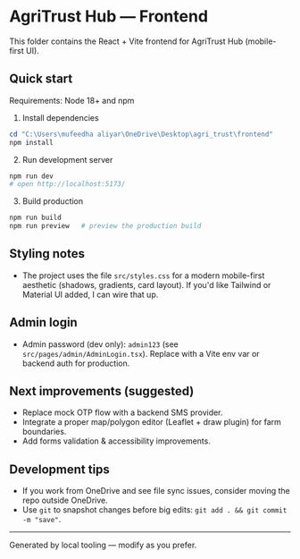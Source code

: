 # AgriTrust Hub — Frontend

This folder contains the React + Vite frontend for AgriTrust Hub (mobile-first UI).

## Quick start

Requirements: Node 18+ and npm

1. Install dependencies

```powershell
cd "C:\Users\mufeedha aliyar\OneDrive\Desktop\agri_trust\frontend"
npm install
```

2. Run development server

```powershell
npm run dev
# open http://localhost:5173/
```

3. Build production

```powershell
npm run build
npm run preview   # preview the production build
```

## Styling notes
- The project uses the file `src/styles.css` for a modern mobile-first aesthetic (shadows, gradients, card layout). If you'd like Tailwind or Material UI added, I can wire that up.

## Admin login
- Admin password (dev only): `admin123` (see `src/pages/admin/AdminLogin.tsx`). Replace with a Vite env var or backend auth for production.

## Next improvements (suggested)
- Replace mock OTP flow with a backend SMS provider.
- Integrate a proper map/polygon editor (Leaflet + draw plugin) for farm boundaries.
- Add forms validation & accessibility improvements.

## Development tips
- If you work from OneDrive and see file sync issues, consider moving the repo outside OneDrive.
- Use `git` to snapshot changes before big edits: `git add . && git commit -m "save"`.

---
Generated by local tooling — modify as you prefer.
